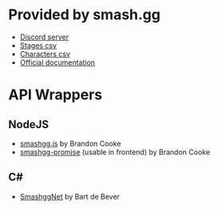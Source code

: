 # Provided by smash.gg
* [Discord server](https://bit.ly/smashggdiscord)
* [Stages csv](https://cdn.discordapp.com/attachments/341777825227079680/416002121746612234/stages.csv)
* [Characters csv](https://cdn.discordapp.com/attachments/341777825227079680/416002117799510028/characters.csv)
* [Official documentation](https://help.smash.gg/faq/misc/api-access)

# API Wrappers
## NodeJS
* [smashgg.js](https://github.com/BrandonCookeDev/smashgg.js) by Brandon Cooke
* [smashgg-promise](https://github.com/brandoncookedev/smashgg-promise) (usable in frontend) by Brandon Cooke
## C#
* [SmashggNet](https://github.com/bartdebever/SmashggNet) by Bart de Bever
